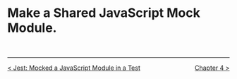 # Make a Shared JavaScript Mock Module.



<br />

----
<div>
  <div style="float: left">
    <a href="https://github.com/DevJoseManuel/js-tutorials/blob/master/testing/ch03/03_05.md">
      < Jest: Mocked a JavaScript Module in a Test
    </a>
  </div>
  <div style="float: right">
    <a href="https://github.com/DevJoseManuel/js-tutorials/blob/master/testing/ch03/04_00.md">
      Chapter 4 >
    </a>
  </div>
</div>
